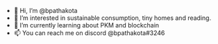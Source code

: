 - 👋 Hi, I’m @bpathakota
- 👀 I’m interested in sustainable consumption, tiny homes and reading.
- 🌱 I’m currently learning about PKM and blockchain
- 📫 You can reach me on discord @bpathakota#3246

<!---
bpathakota/bpathakota is a ✨ special ✨ repository because its `README.md` (this file) appears on your GitHub profile.
You can click the Preview link to take a look at your changes.
--->
